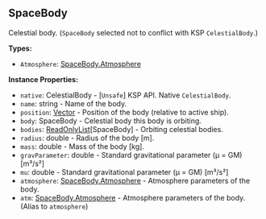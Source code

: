 ## SpaceBody

Celestial body. (`SpaceBody` selected not to conflict with KSP `CelestialBody`.)


**Types:**
- `Atmosphere`: [SpaceBody.Atmosphere](SpaceBody.Atmosphere.md)

**Instance Properties:**
- `native`: CelestialBody - \[`Unsafe`\] KSP API. Native `CelestialBody`.
- `name`: string - Name of the body.
- `position`: [Vector](Vector.md) - Position of the body (relative to active ship).
- `body`: SpaceBody - Celestial body this body is orbiting.
- `bodies`: [ReadOnlyList](ReadOnlyList.1.md)\[SpaceBody\] - Orbiting celestial bodies.
- `radius`: double - Radius of the body [m].
- `mass`: double - Mass of the body [kg].
- `gravParameter`: double - Standard gravitational parameter (μ = GM) [m³/s²]
- `mu`: double - Standard gravitational parameter (μ = GM) [m³/s²]
- `atmosphere`: [SpaceBody.Atmosphere](SpaceBody.Atmosphere.md) - Atmosphere parameters of the body.
- `atm`: [SpaceBody.Atmosphere](SpaceBody.Atmosphere.md) - Atmosphere parameters of the body. (Alias to `atmosphere`)
